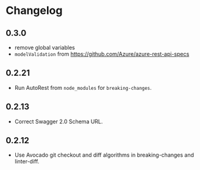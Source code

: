 # Changelog

## 0.3.0

- remove global variables
- `modelValidation` from https://github.com/Azure/azure-rest-api-specs

## 0.2.21

- Run AutoRest from `node_modules` for `breaking-changes`.

## 0.2.13

- Correct Swagger 2.0 Schema URL.

## 0.2.12

- Use Avocado git checkout and diff algorithms in breaking-changes and linter-diff.